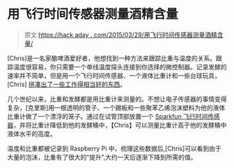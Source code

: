 # 用飞行时间传感器测量酒精含量

> 原文:[https://hack aday . com/2015/03/29/用飞行时间传感器测量酒精含量/](https://hackaday.com/2015/03/29/measuring-alcohol-content-with-time-of-flight-sensors/)

[Chris]是一名家酿啤酒爱好者，他想找到一种方法来跟踪比重与温度的关系。跟踪温度很容易，你只需要一个单线温度探头连接到你选择的微控制器。记录发酵的速率并不简单，但是用一个飞行时间传感器、一个液体比重计和一些台球玩具，[Chris] [拼凑出了一些工作得相当好的东西](https://www.anfractuosity.com/projects/zymeter-simple/)。

几个世纪以来，比重和发酵都是用比重计来测量的。不想让电子传感器的事情变得复杂，[克里斯]用一根透明的管子、一个踢板和一些聚苯乙烯泡沫塑料为他的液体比重计做了一个漂浮的笼子。通过在试管顶部放置一个 [Sparkfun 飞行时间传感器](https://www.sparkfun.com/products/12784)，并将比重计降低到他的发酵桶中，【Chris】可以测量比重计高于他的发酵桶中液体水平的高度。

温度和比重都被记录到 Raspberry Pi 中，梳理这些数据后,[Chris]可以看到由于大量的泡沫，比重有了很大的“提升”,大约一天后逐渐下降到所需的值。